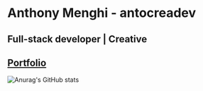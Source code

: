 # Anthony Menghi - antocreadev
## Full-stack developer | Creative
## [Portfolio](https://www.antocrea.dev)
![Anurag's GitHub stats](https://github-readme-stats.vercel.app/api?username=antocreadev&show_icons=true&theme=radical)


